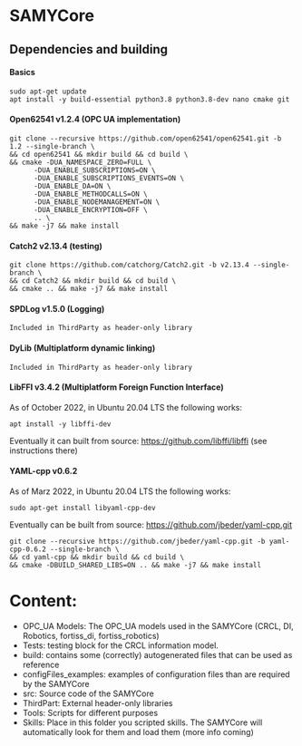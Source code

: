 # SAMYCore

## Dependencies and building

#### Basics
```
sudo apt-get update
apt install -y build-essential python3.8 python3.8-dev nano cmake git
```

#### Open62541 v1.2.4 (OPC UA implementation)
```
git clone --recursive https://github.com/open62541/open62541.git -b 1.2 --single-branch \
&& cd open62541 && mkdir build && cd build \
&& cmake -DUA_NAMESPACE_ZERO=FULL \
      -DUA_ENABLE_SUBSCRIPTIONS=ON \
      -DUA_ENABLE_SUBSCRIPTIONS_EVENTS=ON \
      -DUA_ENABLE_DA=ON \
      -DUA_ENABLE_METHODCALLS=ON \
      -DUA_ENABLE_NODEMANAGEMENT=ON \
      -DUA_ENABLE_ENCRYPTION=OFF \
      .. \
&& make -j7 && make install
```

#### Catch2 v2.13.4 (testing)
```
git clone https://github.com/catchorg/Catch2.git -b v2.13.4 --single-branch \
&& cd Catch2 && mkdir build && cd build \
&& cmake .. && make -j7 && make install
```

#### SPDLog v1.5.0 (Logging)
```
Included in ThirdParty as header-only library
```

#### DyLib (Multiplatform dynamic linking)
```
Included in ThirdParty as header-only library
```

#### LibFFI v3.4.2 (Multiplatform Foreign Function Interface)
As of October 2022, in Ubuntu 20.04 LTS the following works:
```
apt install -y libffi-dev
```

Eventually it can built from source: https://github.com/libffi/libffi (see instructions there)

#### YAML-cpp v0.6.2
As of Marz 2022, in Ubuntu 20.04 LTS the following works:
```
sudo apt-get install libyaml-cpp-dev
```

Eventually can be built from source: https://github.com/jbeder/yaml-cpp.git
```
git clone --recursive https://github.com/jbeder/yaml-cpp.git -b yaml-cpp-0.6.2 --single-branch \
&& cd yaml-cpp && mkdir build && cd build \
&& cmake -DBUILD_SHARED_LIBS=ON .. && make -j7 && make install
```


# Content:
 - OPC_UA Models: The OPC_UA models used in the SAMYCore (CRCL, DI, Robotics, fortiss_di, fortiss_robotics)
 - Tests: testing block for the CRCL information model.
 - build: contains some (correctly) autogenerated files that can be used as reference
 - configFiles_examples: examples of configuration files than are required by the SAMYCore
 - src: Source code of the SAMYCore
 - ThirdPart: External header-only libraries
 - Tools: Scripts for different purposes
 - Skills: Place in this folder you scripted skills. The SAMYCore will automatically look for them and load them (more info coming)
